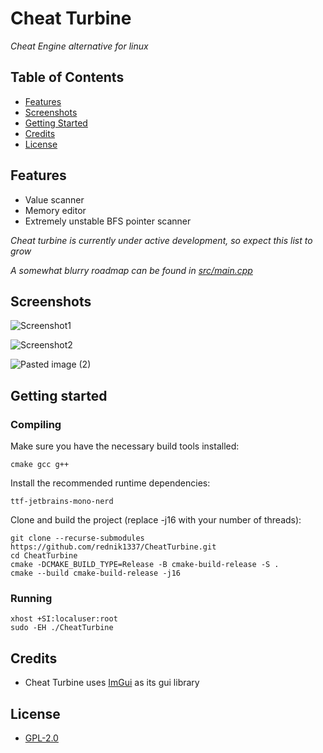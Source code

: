 # Cheat Turbine

_Cheat Engine alternative for linux_

## Table of Contents

- [Features](#features)
- [Screenshots](#screenshots)
- [Getting Started](#getting-started)
- [Credits](#credits)
- [License](#license)

## Features

- Value scanner
- Memory editor
- Extremely unstable BFS pointer scanner

_Cheat turbine is currently under active development, so expect this list to grow_

_A somewhat blurry roadmap can be found in [src/main.cpp](src/main.cpp)_

## Screenshots
![Screenshot1](https://github.com/rednik1337/CheatTurbine/assets/84843838/2f67c9d5-30e8-4d2c-9163-659e51c0f7b6)


![Screenshot2](https://github.com/rednik1337/CheatTurbine/assets/84843838/bec26e7b-b803-4b5c-9f73-df9219d791c9)


![Pasted image (2)](https://github.com/rednik1337/CheatTurbine/assets/84843838/6c5f9b98-83f7-4cca-bbda-65d9587513b8)


## Getting started

### Compiling

Make sure you have the necessary build tools installed:

``` 
cmake gcc g++
```

Install the recommended runtime dependencies:

```
ttf-jetbrains-mono-nerd
```

Clone and build the project (replace -j16 with your number of threads):

```
git clone --recurse-submodules https://github.com/rednik1337/CheatTurbine.git
cd CheatTurbine
cmake -DCMAKE_BUILD_TYPE=Release -B cmake-build-release -S .
cmake --build cmake-build-release -j16
```

### Running

```
xhost +SI:localuser:root
sudo -EH ./CheatTurbine
```

## Credits

- Cheat Turbine uses [ImGui](https://github.com/ocornut/imgui) as its gui library

## License

- [GPL-2.0](LICENSE)
